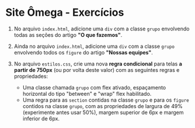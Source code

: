 # Site Ômega - Exercícios

1. No arquivo `index.html`, adicione uma `div` com a classe `grupo` envolvendo todas as seções do artigo **"O que fazemos"**.

2. Ainda no arquivo `index.html`, adicione uma `div` com a classe `grupo` envolvendo todos os `figure` do artigo **"Nossas equipes"**.

3. No arquivo `estilos.css`, crie uma nova **regra condicional** para telas **a partir de 750px** (ou por volta deste valor) com as seguintes regras e propriedades:
    - Uma classe chamada `grupo` com flex ativado, espaçamento horizontal do tipo "between" e "wrap" flex habilitado.
    - Uma regra para as `section` contidas na classe `grupo` e para os `figure` contidos na classe `grupo`, com as propriedades de largura de 49% (experimente antes usar 50%), margem superior de 6px e margem inferior de 6px.
